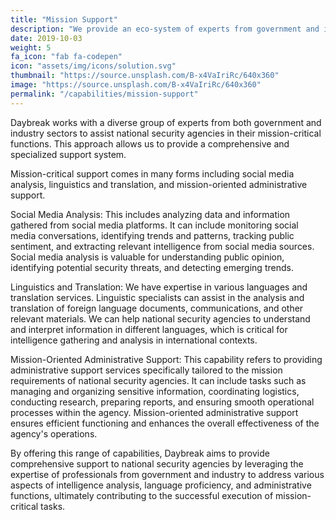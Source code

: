 ```yaml
---
title: "Mission Support"
description: "We provide an eco-system of experts from government and industry to support mission-critical functions at national security agencies."
date: 2019-10-03
weight: 5
fa_icon: "fab fa-codepen"
icon: "assets/img/icons/solution.svg"
thumbnail: "https://source.unsplash.com/B-x4VaIriRc/640x360"
image: "https://source.unsplash.com/B-x4VaIriRc/640x360"
permalink: "/capabilities/mission-support"
---
```


Daybreak works with a diverse group of experts from both government and industry sectors to assist national security agencies in their mission-critical functions. This approach allows us to provide a comprehensive and specialized support system.

Mission-critical support comes in many forms including social media analysis, linguistics and translation, and mission-oriented administrative support.

Social Media Analysis: This includes analyzing data and information gathered from social media platforms. It can include monitoring social media conversations, identifying trends and patterns, tracking public sentiment, and extracting relevant intelligence from social media sources. Social media analysis is valuable for understanding public opinion, identifying potential security threats, and detecting emerging trends.

Linguistics and Translation: We have expertise in various languages and translation services. Linguistic specialists can assist in the analysis and translation of foreign language documents, communications, and other relevant materials. We can help national security agencies to understand and interpret information in different languages, which is critical for intelligence gathering and analysis in international contexts.

Mission-Oriented Administrative Support: This capability refers to providing administrative support services specifically tailored to the mission requirements of national security agencies. It can include tasks such as managing and organizing sensitive information, coordinating logistics, conducting research, preparing reports, and ensuring smooth operational processes within the agency. Mission-oriented administrative support ensures efficient functioning and enhances the overall effectiveness of the agency's operations.

By offering this range of capabilities, Daybreak aims to provide comprehensive support to national security agencies by leveraging the expertise of professionals from government and industry to address various aspects of intelligence analysis, language proficiency, and administrative functions, ultimately contributing to the successful execution of mission-critical tasks.